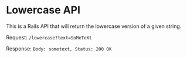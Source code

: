 # Lowercase API

This is a Rails API that will return the lowercase version of a given string.

Request: `/lowercase?text=SoMeTeXt`

Response: `Body: sometext, Status: 200 OK`
